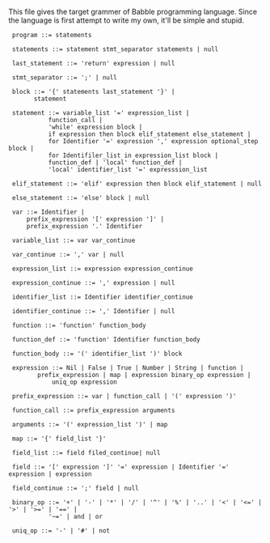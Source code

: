 This file gives the target grammer of Babble programming language. Since the language is first attempt to write my own, it'll be simple and stupid.

	 program ::= statements

	 statements ::= statement stmt_separator statements | null

	 last_statement ::= 'return' expression | null

	 stmt_separator ::= ';' | null

	 block ::= '{' statements last_statement '}' |
		   statement

	 statement ::= variable_list '=' expression_list |
		       function_call |
		       'while' expression block |
		       if expression then block elif_statement else_statement |
		       for Identifier '=' expression ',' expression optional_step block |
		       for Identifiler_list in expression_list block |
		       function_def | 'local' function_def |
		       'local' identifier_list '=' expresssion_list

	 elif_statement ::= 'elif' expression then block elif_statement | null

	 else_statement ::= 'else' block | null

	 var ::= Identifier |
		 prefix_expression '[' expression ']' |
		 prefix_expression '.' Identifier

	 variable_list ::= var var_continue

	 var_continue ::= ',' var | null

	 expression_list ::= expression expression_continue

	 expression_continue ::= ',' expression | null

	 identifier_list ::= Identifier identifier_continue

	 identifier_continue ::= ',' Identifier | null

	 function ::= 'function' function_body

	 function_def ::= 'function' Identifier function_body

	 function_body ::= '(' identifier_list ')' block

	 expression ::= Nil | False | True | Number | String | function |
			prefix_expression | map | expression binary_op expression |
		        uniq_op expression

	 prefix_expression ::= var | function_call | '(' expression ')'

	 function_call ::= prefix_expression arguments

	 arguments ::= '(' expression_list ')' | map

	 map ::= '{' field_list '}'

	 field_list ::= field filed_continue| null

	 field ::= '[' expression ']' '=' expression | Identifier '=' expression | expression

	 field_continue ::= ';' field | null

	 binary_op ::= '+' | '-' | '*' | '/' | '^' | '%' | '..' | '<' | '<=' | '>' | '>=' | '==' |
		       '~=' | and | or

	 uniq_op ::= '-' | '#' | not
